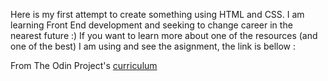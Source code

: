 Here is my first attempt to create something using HTML and CSS. I am learning Front End
 development and seeking to change career in the nearest future :) If you want to learn more about one of the 
resources (and one of the best) I am using and see the asignment, the link is bellow :

From The Odin Project's [curriculum](http://www.theodinproject.com/courses/web-development-101/lessons/html-css)